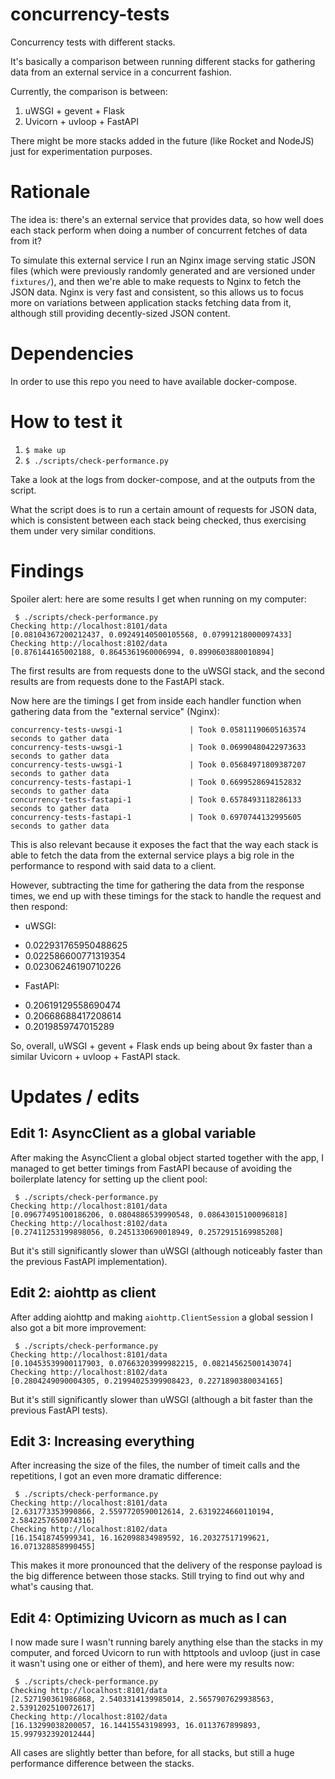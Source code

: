 # concurrency-tests
Concurrency tests with different stacks.

It's basically a comparison between running different stacks for gathering data
from an external service in a concurrent fashion.

Currently, the comparison is between:
1. uWSGI + gevent + Flask
2. Uvicorn + uvloop + FastAPI

There might be more stacks added in the future (like Rocket and NodeJS) just
for experimentation purposes.

# Rationale

The idea is: there's an external service that provides data, so how well does
each stack perform when doing a number of concurrent fetches of data from it?

To simulate this external service I run an Nginx image serving static JSON files
(which were previously randomly generated and are versioned under `fixtures/`),
and then we're able to make requests to Nginx to fetch the JSON data. Nginx is
very fast and consistent, so this allows us to focus more on variations between
application stacks fetching data from it, although still providing 
decently-sized JSON content.

# Dependencies

In order to use this repo you need to have available docker-compose.

# How to test it
1. `$ make up`
2. `$ ./scripts/check-performance.py`

Take a look at the logs from docker-compose, and at the outputs from the script.

What the script does is to run a certain amount of requests for JSON data, which
is consistent between each stack being checked, thus exercising them under very
similar conditions.

# Findings

Spoiler alert: here are some results I get when running on my computer:

```
 $ ./scripts/check-performance.py 
Checking http://localhost:8101/data
[0.08104367200212437, 0.09249140500105568, 0.07991218000097433]
Checking http://localhost:8102/data
[0.876144165002188, 0.8645361960006994, 0.8990603880010894]
```

The first results are from requests done to the uWSGI stack, and the second
results are from requests done to the FastAPI stack.

Now here are the timings I get from inside each handler function when gathering
data from the "external service" (Nginx):

```
concurrency-tests-uwsgi-1               | Took 0.05811190605163574 seconds to gather data
concurrency-tests-uwsgi-1               | Took 0.06990480422973633 seconds to gather data
concurrency-tests-uwsgi-1               | Took 0.05684971809387207 seconds to gather data
concurrency-tests-fastapi-1             | Took 0.6699528694152832 seconds to gather data
concurrency-tests-fastapi-1             | Took 0.6578493118286133 seconds to gather data
concurrency-tests-fastapi-1             | Took 0.6970744132995605 seconds to gather data
```

This is also relevant because it exposes the fact that the way each stack is
able to fetch the data from the external service plays a big role in the
performance to respond with said data to a client.

However, subtracting the time for gathering the data from the response times, we
end up with these timings for the stack to handle the request and then respond:
* uWSGI:
- 0.022931765950488625
- 0.022586600771319354
- 0.02306246190710226
* FastAPI:
- 0.20619129558690474
- 0.20668688417208614
- 0.2019859747015289

So, overall, uWSGI + gevent + Flask ends up being about 9x faster than a similar
Uvicorn + uvloop + FastAPI stack.

# Updates / edits

## Edit 1: AsyncClient as a global variable

After making the AsyncClient a global object started together with the app, I
managed to get better timings from FastAPI because of avoiding the boilerplate
latency for setting up the client pool:

```
 $ ./scripts/check-performance.py 
Checking http://localhost:8101/data
[0.09677495100186206, 0.0804886539990548, 0.08643015100096818]
Checking http://localhost:8102/data
[0.27411253199898056, 0.2451330690018949, 0.2572915169985208]
```

But it's still significantly slower than uWSGI (although noticeably faster than 
the previous FastAPI implementation).

## Edit 2: aiohttp as client

After adding aiohttp and making `aiohttp.ClientSession` a global session I also
got a bit more improvement:

```
 $ ./scripts/check-performance.py 
Checking http://localhost:8101/data
[0.10453539900117903, 0.07663203999982215, 0.08214562500143074]
Checking http://localhost:8102/data
[0.2804249090004305, 0.21994025399908423, 0.2271890380034165]
```

But it's still significantly slower than uWSGI (although a bit faster than 
the previous FastAPI tests).

## Edit 3: Increasing everything

After increasing the size of the files, the number of timeit calls and the
repetitions, I got an even more dramatic difference:

```
 $ ./scripts/check-performance.py 
Checking http://localhost:8101/data
[2.631773353990866, 2.5597720590012614, 2.6319224660110194, 2.5842257650074316]
Checking http://localhost:8102/data
[16.15418745999341, 16.162098834989592, 16.20327517199621, 16.071328858990455]
```

This makes it more pronounced that the delivery of the response payload is the
big difference between those stacks. Still trying to find out why and what's
causing that.

## Edit 4: Optimizing Uvicorn as much as I can

I now made sure I wasn't running barely anything else than the stacks in my
computer, and forced Uvicorn to run with httptools and uvloop (just in case it
wasn't using one or either of them), and here were my results now:

```
 $ ./scripts/check-performance.py 
Checking http://localhost:8101/data
[2.527190361986868, 2.5403314139985014, 2.5657907629938563, 2.5391202510072617]
Checking http://localhost:8102/data
[16.13299038200057, 16.14415543198993, 16.0113767899893, 15.997932392012444]
```

All cases are slightly better than before, for all stacks, but still a huge
performance difference between the stacks.
